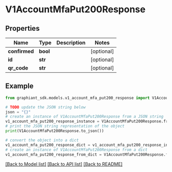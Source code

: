 # V1AccountMfaPut200Response


## Properties

Name | Type | Description | Notes
------------ | ------------- | ------------- | -------------
**confirmed** | **bool** |  | [optional] 
**id** | **str** |  | [optional] 
**qr_code** | **str** |  | [optional] 

## Example

```python
from graphiant_sdk.models.v1_account_mfa_put200_response import V1AccountMfaPut200Response

# TODO update the JSON string below
json = "{}"
# create an instance of V1AccountMfaPut200Response from a JSON string
v1_account_mfa_put200_response_instance = V1AccountMfaPut200Response.from_json(json)
# print the JSON string representation of the object
print(V1AccountMfaPut200Response.to_json())

# convert the object into a dict
v1_account_mfa_put200_response_dict = v1_account_mfa_put200_response_instance.to_dict()
# create an instance of V1AccountMfaPut200Response from a dict
v1_account_mfa_put200_response_from_dict = V1AccountMfaPut200Response.from_dict(v1_account_mfa_put200_response_dict)
```
[[Back to Model list]](../README.md#documentation-for-models) [[Back to API list]](../README.md#documentation-for-api-endpoints) [[Back to README]](../README.md)


